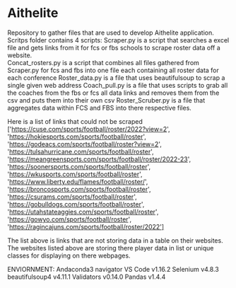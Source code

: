 # Aithelite
Repository to gather files that are used to develop Aithelite application. 
Scritps folder contains 4 scripts:
  Scraper.py is a script that searches a excel file and gets links from it for fcs or fbs schools to scrape roster data off a website.  
  Concat_rosters.py is a script that combines all files gathered from Scraper.py for fcs and fbs into one file each containing all roster data for each conference
  Roster_data.py is a file that uses beautifulsoup to scrap a single given web address
  Coach_pull.py is a file that uses scripts to grab all the coaches from the fbs or fcs all data links and removes them from the csv and puts them into their own csv
 Roster_Scruber.py is a file that aggregates data within FCS and FBS into there respective files.

Here is a list of links that could not be scraped ['https://cuse.com/sports/football/roster/2022?view=2', 'https://hokiesports.com/sports/football/roster', 'https://godeacs.com/sports/football/roster?view=2', 'https://tulsahurricane.com/sports/football/roster', 'https://meangreensports.com/sports/football/roster/2022-23', 'https://soonersports.com/sports/football/roster', 'https://wkusports.com/sports/football/roster', 'https://www.liberty.edu/flames/football/roster/', 'https://broncosports.com/sports/football/roster', 'https://csurams.com/sports/football/roster', 'https://gobulldogs.com/sports/football/roster', 'https://utahstateaggies.com/sports/football/roster', 'https://gowyo.com/sports/football/roster', 'https://ragincajuns.com/sports/football/roster/2022']

The list above is links that are not storing data in a table on their websites.  The websites listed above are storing there player data in list or unique classes for displaying on there webpages. 


ENVIORNMENT: 
Andaconda3 navigator
VS Code v1.16.2
Selenium v4.8.3
beautifulsoup4 v4.11.1
Validators v0.14.0
Pandas v1.4.4
